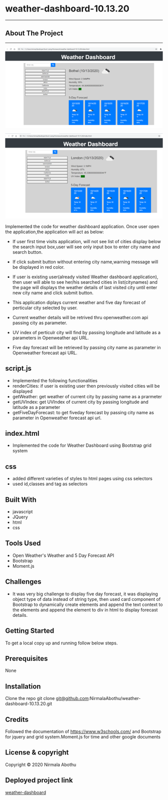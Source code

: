 # weather-dashboard-10.13.20

---

## About The Project

---

![alt text](Assets/Images/image1.PNG)

![alt text](Assets/Images/image2.PNG)

Implemented the code for weather dashboard application.
Once user open the application,the application will act as below:

-    If user first time visits application, will not see list of cities
     display below the search input box,user will see only input box to enter city name and search button.
-    If click submit button without entering city name,warning
     message will be displayed in red color.
-    If user is existing user(already visited Weather dashboard application),
     then user will able to see her/his searched cities in list(citynames) and
     the page will displays the weather details of last visited city until
     enter new city name and click submit button.

-    This application diplays current weather and five day forecast of perticular
     city selected by user.
-    Current weather details will be retrived thru openweather.com api passing city as parameter.
-    UV index of perticulr city will find by passing longitude and latitude as
     a parameters in Openweather api URL.
-    Five day forecast will be retrieved by passing city name as parameter in Openweather forecast api URL.

## script.js

-    Implemented the following functionalities
-    renderCities: if user is existing user then previously visited cities will
     be displayed
-    getWeather: get weather of current city by passing name as a prarmeter
-    getUVIndex: get UVIndex of current city by passing longitude and latitude as
     a parameter
-    getFiveDayForecast: to get fiveday forecast by passing city name as parameter in Openweather forecast api url.

## index.html

-    Implemented the code for Weather Dashboard using Bootstrap grid system

## css

-    added different varieties of styles to html pages using css selectors
-    used id,classes and tag as selectors

## Built With

-    javascript
-    JQuery
-    html
-    css

## Tools Used

-    Open Weather's Weather and 5 Day Forecast API
-    Bootstrap
-    Moment.js

## Challenges

-    It was very big challenge to display five day forecast,
     it was displaying object type of data instead of string type,
     then used card component of Bootstrap to dynamically create elements and append the text context to the elements and append the element to div in html to display forecast details.

## Getting Started

To get a local copy up and running follow below steps.

## Prerequisites

None

## Installation

Clone the repo
git clone git@github.com:NirmalaAbothu/weather-dashboard-10.13.20.git

## Credits

Followed the documentation of https://www.w3schools.com/ and Bootstrap for jquery and grid system.Moment.js for time and other google documents

## License & copyright

Copyright © 2020 Nirmala Abothu

## Deployed project link

[weather-dashboard](https://nirmalaabothu.github.io/weather-dashboard-10.13.20/)
